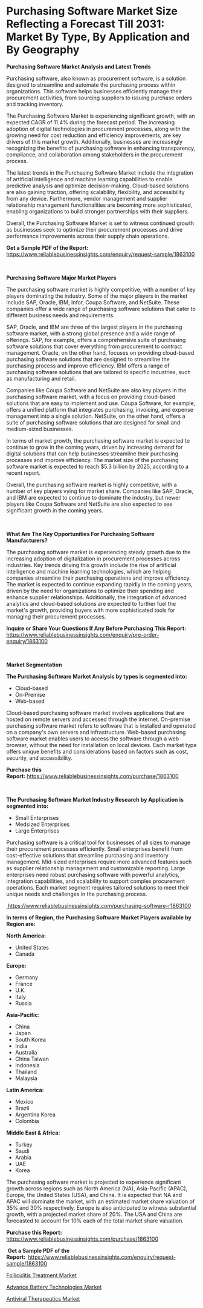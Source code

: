 <p><h1>Purchasing Software Market Size Reflecting a Forecast Till 2031: Market By Type, By Application and By Geography</h1></p><p><strong>Purchasing Software Market Analysis and Latest Trends</strong></p>
<p><p>Purchasing software, also known as procurement software, is a solution designed to streamline and automate the purchasing process within organizations. This software helps businesses efficiently manage their procurement activities, from sourcing suppliers to issuing purchase orders and tracking inventory.</p><p>The Purchasing Software Market is experiencing significant growth, with an expected CAGR of 11.4% during the forecast period. The increasing adoption of digital technologies in procurement processes, along with the growing need for cost reduction and efficiency improvements, are key drivers of this market growth. Additionally, businesses are increasingly recognizing the benefits of purchasing software in enhancing transparency, compliance, and collaboration among stakeholders in the procurement process.</p><p>The latest trends in the Purchasing Software Market include the integration of artificial intelligence and machine learning capabilities to enable predictive analysis and optimize decision-making. Cloud-based solutions are also gaining traction, offering scalability, flexibility, and accessibility from any device. Furthermore, vendor management and supplier relationship management functionalities are becoming more sophisticated, enabling organizations to build stronger partnerships with their suppliers.</p><p>Overall, the Purchasing Software Market is set to witness continued growth as businesses seek to optimize their procurement processes and drive performance improvements across their supply chain operations.</p></p>
<p><strong>Get a Sample PDF of the Report:&nbsp;</strong> <a href="https://www.reliablebusinessinsights.com/enquiry/request-sample/1863100">https://www.reliablebusinessinsights.com/enquiry/request-sample/1863100</a></p>
<p>&nbsp;</p>
<p><strong>Purchasing Software Major Market Players</strong></p>
<p><p>The purchasing software market is highly competitive, with a number of key players dominating the industry. Some of the major players in the market include SAP, Oracle, IBM, Infor, Coupa Software, and NetSuite. These companies offer a wide range of purchasing software solutions that cater to different business needs and requirements.</p><p>SAP, Oracle, and IBM are three of the largest players in the purchasing software market, with a strong global presence and a wide range of offerings. SAP, for example, offers a comprehensive suite of purchasing software solutions that cover everything from procurement to contract management. Oracle, on the other hand, focuses on providing cloud-based purchasing software solutions that are designed to streamline the purchasing process and improve efficiency. IBM offers a range of purchasing software solutions that are tailored to specific industries, such as manufacturing and retail.</p><p>Companies like Coupa Software and NetSuite are also key players in the purchasing software market, with a focus on providing cloud-based solutions that are easy to implement and use. Coupa Software, for example, offers a unified platform that integrates purchasing, invoicing, and expense management into a single solution. NetSuite, on the other hand, offers a suite of purchasing software solutions that are designed for small and medium-sized businesses.</p><p>In terms of market growth, the purchasing software market is expected to continue to grow in the coming years, driven by increasing demand for digital solutions that can help businesses streamline their purchasing processes and improve efficiency. The market size of the purchasing software market is expected to reach $5.3 billion by 2025, according to a recent report.</p><p>Overall, the purchasing software market is highly competitive, with a number of key players vying for market share. Companies like SAP, Oracle, and IBM are expected to continue to dominate the industry, but newer players like Coupa Software and NetSuite are also expected to see significant growth in the coming years.</p></p>
<p>&nbsp;</p>
<p><strong>What Are The Key Opportunities For Purchasing Software Manufacturers?</strong></p>
<p><p>The purchasing software market is experiencing steady growth due to the increasing adoption of digitalization in procurement processes across industries. Key trends driving this growth include the rise of artificial intelligence and machine learning technologies, which are helping companies streamline their purchasing operations and improve efficiency. The market is expected to continue expanding rapidly in the coming years, driven by the need for organizations to optimize their spending and enhance supplier relationships. Additionally, the integration of advanced analytics and cloud-based solutions are expected to further fuel the market's growth, providing buyers with more sophisticated tools for managing their procurement processes.</p></p>
<p><strong>Inquire or Share Your Questions If Any Before Purchasing This Report:</strong> <a href="https://www.reliablebusinessinsights.com/enquiry/pre-order-enquiry/1863100">https://www.reliablebusinessinsights.com/enquiry/pre-order-enquiry/1863100</a></p>
<p>&nbsp;</p>
<p><strong>Market Segmentation</strong></p>
<p><strong>The Purchasing Software Market Analysis by types is segmented into:</strong></p>
<p><ul><li>Cloud-based</li><li>On-Premise</li><li>Web-based</li></ul></p>
<p><p>Cloud-based purchasing software market involves applications that are hosted on remote servers and accessed through the internet. On-premise purchasing software market refers to software that is installed and operated on a company's own servers and infrastructure. Web-based purchasing software market enables users to access the software through a web browser, without the need for installation on local devices. Each market type offers unique benefits and considerations based on factors such as cost, security, and accessibility.</p></p>
<p><strong>Purchase this Report:&nbsp;</strong><a href="https://www.reliablebusinessinsights.com/purchase/1863100">https://www.reliablebusinessinsights.com/purchase/1863100</a></p>
<p>&nbsp;</p>
<p><strong>The Purchasing Software Market Industry Research by Application is segmented into:</strong></p>
<p><ul><li>Small Enterprises</li><li>Medsized Enterprises</li><li>Large Enterprises</li></ul></p>
<p><p>Purchasing software is a critical tool for businesses of all sizes to manage their procurement processes efficiently. Small enterprises benefit from cost-effective solutions that streamline purchasing and inventory management. Mid-sized enterprises require more advanced features such as supplier relationship management and customizable reporting. Large enterprises need robust purchasing software with powerful analytics, integration capabilities, and scalability to support complex procurement operations. Each market segment requires tailored solutions to meet their unique needs and challenges in the purchasing process.</p></p>
<p><a href="https://www.reliablebusinessinsights.com/purchasing-software-r1863100">&nbsp;https://www.reliablebusinessinsights.com/purchasing-software-r1863100</a></p>
<p><strong>In terms of Region, the Purchasing Software Market Players available by Region are:</strong></p>
<p>
    <p> <strong> North America: </strong>
        <ul>
            <li>United States</li>
            <li>Canada</li>
        </ul>
        </p> 
    <p> <strong> Europe: </strong>
        <ul>
            <li>Germany</li>
            <li>France</li>
            <li>U.K.</li>
            <li>Italy</li>
            <li>Russia</li>
        </ul>
        </p> 
    <p> <strong> Asia-Pacific: </strong>
        <ul>
            <li>China</li>
            <li>Japan</li>
            <li>South Korea</li>
            <li>India</li>
            <li>Australia</li>
            <li>China Taiwan</li>
            <li>Indonesia</li>
            <li>Thailand</li>
            <li>Malaysia</li>
        </ul>
        </p> 
    <p> <strong> Latin America: </strong>
        <ul>
            <li>Mexico</li>
            <li>Brazil</li>
            <li>Argentina Korea</li>
            <li>Colombia</li>
        </ul>
        </p> 
    <p> <strong> Middle East & Africa: </strong>
        <ul>
            <li>Turkey</li>
            <li>Saudi</li>
            <li>Arabia</li>
            <li>UAE</li>
            <li>Korea</li>
        </ul>
    </p>
    </p>
<p><p>The purchasing software market is projected to experience significant growth across regions such as North America (NA), Asia-Pacific (APAC), Europe, the United States (USA), and China. It is expected that NA and APAC will dominate the market, with an estimated market share valuation of 35% and 30% respectively. Europe is also anticipated to witness substantial growth, with a projected market share of 20%. The USA and China are forecasted to account for 10% each of the total market share valuation.</p></p>
<p><strong>Purchase this Report: </strong><a href="https://www.reliablebusinessinsights.com/purchase/1863100">https://www.reliablebusinessinsights.com/purchase/1863100</a></p>
<p>&nbsp;<strong>Get a Sample PDF of the Report:&nbsp;&nbsp;</strong><a href="https://www.reliablebusinessinsights.com/enquiry/request-sample/1863100">https://www.reliablebusinessinsights.com/enquiry/request-sample/1863100</a></p>
<p><strong></strong></p>
<p><p><a href="https://www.linkedin.com/pulse/global-folliculitis-treatment-market-focus-application-end-use-ob4ef">Folliculitis Treatment Market</a></p><p><a href="https://www.linkedin.com/pulse/advance-battery-technologies-market-size-share-analysis--dmxie">Advance Battery Technologies Market</a></p><p><a href="https://www.linkedin.com/pulse/navigating-global-antiviral-therapeutics-market-landscape-r4yje">Antiviral Therapeutics Market</a></p></p>